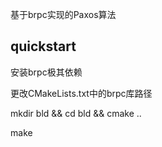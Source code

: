 基于brpc实现的Paxos算法

## quickstart
安装brpc极其依赖

更改CMakeLists.txt中的brpc库路径

mkdir bld && cd bld && cmake ..

make

